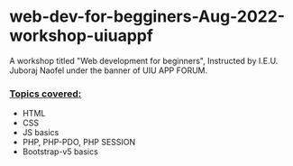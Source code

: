 # web-dev-for-begginers-Aug-2022-workshop-uiuappf
 
<p>A workshop titled "Web development for beginners", Instructed by I.E.U. Juboraj Naofel under the banner of UIU APP FORUM.


<H3><u>Topics covered:</u></H3>

- HTML
- CSS
- JS basics
- PHP, PHP-PDO, PHP SESSION
- Bootstrap-v5 basics